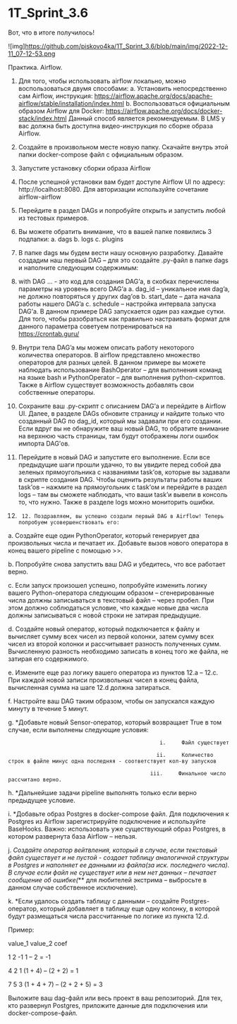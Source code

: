 # 1T_Sprint_3.6

Вот, что в итоге получилось! 

![img]https://github.com/piskovo4ka/1T_Sprint_3.6/blob/main/img/2022-12-11_07-12-53.png






Практика. Airflow.
1. Для того, чтобы использовать airflow локально, можно воспользоваться двумя способами:
     a. Установить непосредственно сам Airflow, инструкция: https://airflow.apache.org/docs/apache-airflow/stable/installation/index.html
     b. Воспользоваться официальным образом Airflow для Docker: https://airflow.apache.org/docs/docker-stack/index.html
Данный способ является рекомендуемым. В LMS у вас должна быть доступна видео-инструкция по сборке образа Airflow.
2. Создайте в произвольном месте новую папку. Скачайте внутрь этой папки docker-compose файл с официальным образом.
3. Запустите установку сборки образа Airflow
4. После успешной установки вам будет доступе Airflow UI по адресу: http://localhost:8080. Для авторизации используйте сочетание airflow-airflow
5. Перейдите в раздел DAGs и попробуйте открыть и запустить любой из тестовых примеров.
6. Вы можете обратить внимание, что в вашей папке появились 3 подпапки:
     a. dags
     b. logs
     c. plugins
7. В папке dags мы будем вести нашу основную разработку. Давайте создадим наш первый DAG – для это создайте .py-файл в папке dags и наполните следующим содержимым:


8. with DAG … - это код для создания DAG’а, в скобках перечислены параметры на уровень всего DAG’а
     a. dag_id – уникальное имя dag’a, не должно повторяться у других dag’ов
     b. start_date – дата начала работы нашего DAG’a
     c. schedule – настройка интервала запуска DAG’а. В данном примере DAG запускается один раз каждые сутки. Для того, чтобы разобраться как правильно настраивать формат для данного параметра советуем потренироваться на https://crontab.guru/
9. Внутри тела DAG’a мы можем описать работу некоторого количества операторов. В airflow представлено множество операторов для разных целей. В данном примере вы можете наблюдать использование BashOperator – для выполнения команд на языке bash и PythonOperator – для выполнения python-скриптов. Также в Airflow существует возможность добавлять свои собственные операторы.
10. Сохраните ваш .py-скрипт с описанием DAG’а и перейдите в Airflow UI. Далее, в разделе DAGs обновите страницу и найдите только что созданный DAG по dag_id, который мы задавали при его создании. Если вдруг вы не обнаружите ваш новый DAG, то обратите внимание на верхнюю часть страницы, там будут отображены логи ошибок импорта DAG’ов.
11. Перейдите в новый DAG и запустите его выполнение. Если все предыдущие шаги прошли удачно, то вы увидите перед собой два зеленых прямоугольника с названиями task’ов, которые вы задавали в скрипте создания DAG. Чтобы оценить результаты работы ваших task’ов – нажмите на прямоугольник с task’ом и перейдите в раздел logs – там вы сможете наблюдать, что ваши task’и вывели в консоль то, что нужно. Также в разделе logs можно мониторить ошибки.
1.      12. Поздравляем, вы успешно создали первый DAG в Airflow! Теперь попробуем усовершенствовать его:

a.      Создайте еще один PythonOperator, который генерирует два произвольных числа и печатает их. Добавьте вызов нового оператора в конец вашего pipeline с помощью >>.

b.      Попробуйте снова запустить ваш DAG и убедитесь, что все работает верно.

c.      Если запуск произошел успешно, попробуйте изменить логику вашего Python-оператора следующим образом – сгенерированные числа должны записываться в текстовый файл – через пробел. При этом должно соблюдаться условие, что каждые новые два числа должны записываться с новой строки не затирая предыдущие.

d.      Создайте новый оператор, который подключается к файлу и вычисляет сумму всех чисел из первой колонки, затем сумму всех чисел из второй колонки и рассчитывает разность полученных сумм. Вычисленную разность необходимо записать в конец того же файла, не затирая его содержимого.

e.      Измените еще раз логику вашего оператора из пунктов 12.а – 12.с. При каждой новой записи произвольных чисел в конец файла, вычисленная сумма на шаге 12.d должна затираться.

f.       Настройте ваш DAG таким образом, чтобы он запускался каждую минуту в течение 5 минут.

g.     *Добавьте новый Sensor-оператор, который возвращает True в том случае, если выполнены следующие условия:

                                                    i.     Файл существует

                                                   ii.     Количество строк в файле минус одна последняя - соответствует кол-ву запусков

                                                 iii.     Финальное число рассчитано верно.

h.      *Дальнейшие задачи pipeline выполнять только если верно предыдущее условие.

i.     *Добавьте образ Postgres в docker-compose файл. Для подключения к Postgres из Airflow зарегистрируйте подключение и используйте BaseHooks. Важно: использовать уже существующий образ Postgres, в котором развернута база Airflow – нельзя.

j.      *Создайте оператор вейтвления, который в случае, если текстовый файл существует и не пустой - создает таблицу аналогичной структуры в Postgres и наполняет ее данными из файла(за иск. последнего числа). В случае если файл не существует или в нем нет данных – печатает сообщение об ошибке(*** для любителей экстрима – выбросьте в данном случае собственное исключение).

k.       *Если удалось создать таблицу с данными – создайте Postgres-оператор, который добавляет в таблицу еще одну колонку, в которой будут размещаться числа рассчитанные по логике из пункта 12.d. 

Пример:

value_1 value_2 coef

1            2             -1                          1 – 2 = -1

4            2             1                           (1 + 4) – (2 + 2) = 1

7            5             3                           (1 + 4 + 7) – (2 + 2 + 5) = 3

 

Выложите ваш dag-файл или весь проект в ваш репозиторий. Для тех, кто развернул Postgres, приложите данные для подключения или docker-compose-файл.

